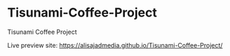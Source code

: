 # Tisunami-Coffee-Project
Tisunami Coffee Project


Live preview site: https://alisajadmedia.github.io/Tisunami-Coffee-Project/
